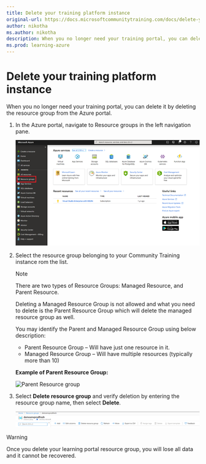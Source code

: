 ```yaml
---
title: Delete your training platform instance
original-url: https://docs.microsoftcommunitytraining.com/docs/delete-your-training-instance
author: nikotha
ms.author: nikotha
description: When you no longer need your training portal, you can delete it by deleting the resource group from the Azure portal.
ms.prod: learning-azure
---
```


# Delete your training platform instance

When you no longer need your training portal, you can delete it by deleting the resource group from the Azure portal.

1. In the Azure portal, navigate to Resource groups in the left navigation pane.

   ![Navigate to Resource groups.](../../media/image%2823%29.png)

1. Select the resource group belonging to your Community Training instance rom the list.

    > [!NOTE]
    >There are two types of Resource Groups: Managed Resource, and Parent Resource.
    >
    >Deleting a Managed Resource Group is not allowed and what you need to delete is the Parent Resource Group which will delete the managed resource group as well.
    >
    >You may identify the Parent and Managed Resource Group using below description:
    >
    > * Parent Resource Group – Will have just one resource in it.
    > * Managed Resource Group – Will have multiple resources (typically more than 10)
    >
    > **Example of Parent Resource Group:**
    >
    >![Parent Resource group](../../media/ExampleParentResourceGrp.png)

1. Select **Delete resource group** and verify deletion by entering the resource group name, then select **Delete**.

   ![Delete resource group.](../../media/image%2887%29.png)

> [!WARNING]  
> Once you delete your learning portal resource group, you will lose all data and it cannot be recovered.
